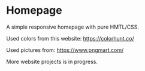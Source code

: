 # Homepage

A simple responsive homepage with pure HMTL/CSS.

Used colors from this website: https://colorhunt.co/

Used pictures from: https://www.pngmart.com/

More website projects is in progress.
